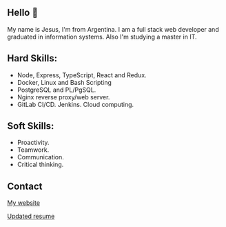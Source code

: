 ## Hello 👋

My name is Jesus, I'm from Argentina. I am a full stack web developer and graduated in information systems. Also I'm studying a master in IT.


## Hard Skills:
- Node, Express, TypeScript, React and Redux.
- Docker, Linux and Bash Scripting
- PostgreSQL and PL/PgSQL.
- Nginx reverse proxy/web server.
- GitLab CI/CD. Jenkins. Cloud computing.

## Soft Skills:
- Proactivity.
- Teamwork.
- Communication.
- Critical thinking.

## Contact

[My website](https://jesusandres.tech/)

[Updated resume](https://bit.ly/jesusandreszini-resume) 

